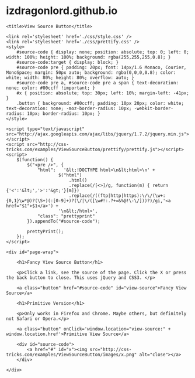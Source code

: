 # izdragonlord.github.io
<!DOCTYPE html>
<head>
	<meta charset='UTF-8' />
	
	<title>View Source Button</title>
	
	<link rel='stylesheet' href='./css/style.css' />
	<link rel='stylesheet' href='./css/prettify.css' />
	<style>
		#source-code { display: none; position: absolute; top: 0; left: 0; width: 100%; height: 100%; background: rgba(255,255,255,0.8); }
		#source-code:target { display: block; }
		#source-code pre { padding: 20px; font: 14px/1.6 Monaco, Courier, MonoSpace; margin: 50px auto; background: rgba(0,0,0,0.8); color: white; width: 80%; height: 80%; overflow: auto; }
		#source-code pre a, #source-code pre a span { text-decoration: none; color: #00ccff !important; }
		#x { position: absolute; top: 30px; left: 10%; margin-left: -41px; }
		.button { background: #00ccff; padding: 10px 20px; color: white; text-decoration: none; -moz-border-radius: 10px; -webkit-border-radius: 10px; border-radius: 10px; }
	</style>
	
	<script type="text/javascript" src="http://ajax.googleapis.com/ajax/libs/jquery/1.7.2/jquery.min.js"></script>
	<script src="http://css-tricks.com/examples/ViewSourceButton/prettify/prettify.js"></script>
	<script>
		$(function() {
			$("<pre />", {
				"html":   '&lt;!DOCTYPE html>\n&lt;html>\n' + 
						$("html")
							.html()
							.replace(/[<>]/g, function(m) { return {'<':'&lt;','>':'&gt;'}[m]})
							.replace(/((ftp|http|https):\/\/(\w+:{0,1}\w*@)?(\S+)(:[0-9]+)?(\/|\/([\w#!:.?+=&%@!\-\/]))?)/gi,'<a href="$1">$1</a>') + 
						'\n&lt;/html>',
				"class": "prettyprint"
			}).appendTo("#source-code");
			
			prettyPrint();
		});
	</script>
</head>

<body>

	<div id="page-wrap">
	
		<h1>Fancy View Source Button</h1>

		<p>Click a link, see the source of the page. Click the X or press the back button to close. This uses jQuery and CSS3. </p>

		<a class="button" href="#source-code" id="view-source">Fancy View Source</a>
		
		<h1>Primitive Version</h1>
		
		<p>Only works in Firefox and Chrome. Maybe others, but definitely not Safari or Opera.</p>
		
		<a class="button" onClick='window.location="view-source:" + window.location.href'>Primitive View Source</a>
		
		<div id="source-code">
			<a href="#" id="x"><img src="http://css-tricks.com/examples/ViewSourceButton/images/x.png" alt="close"></a>
		</div>
	
	</div>
	
</body>

</html>
